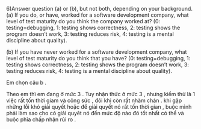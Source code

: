 6)Answer question (a) or (b), but not both, depending on your background.
(a) If you do, or have, worked for a software development
company, what level of test maturity do you think the company
worked at? (0: testing=debugging, 1: testing shows correctness,
2: testing shows the program doesn’t work, 3: testing reduces
risk, 4: testing is a mental discipline about quality).

(b) If you have never worked for a software development company,
what level of test maturity do you think that you have? (0:
testing=debugging, 1: testing shows correctness, 2: testing
shows the program doesn’t work, 3: testing reduces risk, 4:
testing is a mental discipline about quality).

Em chọn câu b . 

Theo em thì em đang ở mức 3 . Tuy nhận thức ở mức 3 , nhưng kiểm thử là 1 việc rất tốn thời giam và công sức , đôi khi còn rất nhàm chán . 
khi gặp những lỗi khó giải quyết hoặc để giải quyết nó rất tốn thời gian , buộc mình phải làm sao cho có giải quyêt nó đến mức độ nào đó tốt nhất có thể và buộc phỉa chấp nhận rủi ro . 